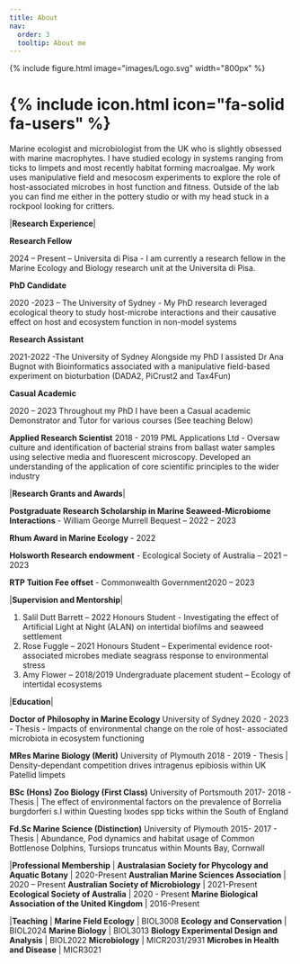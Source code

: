 ```yaml
---
title: About
nav:
  order: 3
  tooltip: About me
---
```

{%
  include figure.html
  image="images/Logo.svg"
  width="800px"
%}
# {% include icon.html icon="fa-solid fa-users" %}


Marine ecologist and microbiologist from the UK who is slightly obsessed with marine macrophytes. I have studied ecology in systems ranging from ticks to limpets and most recently habitat forming macroalgae. My work uses manipulative field and mesocosm experiments to explore the role of host-associated microbes in host function and fitness. Outside of the lab you can find me either in the pottery studio or with my head stuck in a rockpool looking for critters.


|**Research Experience**|

**Research Fellow** 

2024 – Present – Universita di Pisa -
I am currently a research fellow in the Marine Ecology and Biology research unit at the Universita di Pisa. 

**PhD Candidate** 

2020 -2023 – The University of Sydney -
My PhD research leveraged ecological theory to study host-microbe interactions and their causative effect on host and ecosystem 
function in non-model systems

**Research Assistant** 

2021-2022 -The University of Sydney
Alongside my PhD I assisted Dr Ana Bugnot with Bioinformatics associated with a manipulative field-based experiment on 
bioturbation (DADA2, PiCrust2 and Tax4Fun)

**Casual Academic** 

2020 – 2023
Throughout my PhD I have been a Casual academic Demonstrator and Tutor for various courses (See teaching Below)

**Applied Research Scientist**
2018 - 2019 PML Applications Ltd -
Oversaw culture and identification of bacterial strains from ballast water samples using selective media and fluorescent microscopy. 
Developed an understanding of the application of core scientific principles to the wider industry

|**Research Grants and Awards**|

**Postgraduate Research Scholarship in Marine Seaweed-Microbiome Interactions** - William George Murrell Bequest – 2022 – 2023

**Rhum Award in Marine Ecology** - 2022

**Holsworth Research endowment** - Ecological Society of Australia – 2021 – 2023

**RTP Tuition Fee offset**  - Commonwealth Government2020 – 2023

|**Supervision and Mentorship**|

1. Salil Dutt Barrett – 2022 Honours Student - Investigating the effect of Artificial Light at Night (ALAN) on 
intertidal biofilms and seaweed settlement 
2. Rose Fuggle – 2021 Honours Student – Experimental evidence root-associated microbes mediate seagrass 
response to environmental stress
3. Amy Flower – 2018/2019 Undergraduate placement student – Ecology of intertidal ecosystems

|**Education**|

**Doctor of Philosophy in Marine Ecology**
University of Sydney 2020 - 2023 -
Thesis - Impacts of environmental change on the role of host- associated microbiota in ecosystem functioning 

**MRes Marine Biology (Merit)**
University of Plymouth 2018 - 2019 -
Thesis | Density-dependant competition drives intragenus epibiosis within UK Patellid limpets 

**BSc (Hons) Zoo Biology (First Class)**
University of Portsmouth 2017- 2018 -
Thesis | The effect of environmental factors on the prevalence of Borrelia burgdorferi s.l within Questing Ixodes spp ticks within the
South of England 

**Fd.Sc Marine Science (Distinction)**
University of Plymouth 2015- 2017 -
Thesis | Abundance, Pod dynamics and habitat usage of Common Bottlenose Dolphins, Tursiops truncatus within Mounts Bay, 
Cornwall

|**Professional Membership** |
**Australasian Society for Phycology and Aquatic Botany** | 2020-Present
**Australian Marine Sciences Association** | 2020 – Present
**Australian Society of Microbiology** | 2021-Present
**Ecological Society of Australia** | 2020 - Present
**Marine Biological Association of the United Kingdom** | 2016-Present

|**Teaching** |
**Marine Field Ecology** | BIOL3008
**Ecology and Conservation** | BIOL2024 
**Marine Biology** | BIOL3013
**Biology Experimental Design and Analysis** | BIOL2022
**Microbiology** | MICR2031/2931
**Microbes in Health and Disease** | MICR3021
